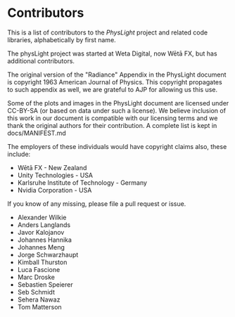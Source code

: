﻿# Contributors

This is a list of contributors to the *PhysLight* project and related
code libraries, alphabetically by first name.

The physLight project was started at Weta Digital, now Wētā FX, but
has additional contributors.

The original version of the "Radiance" Appendix in the PhysLight document
is copyright 1963 American Journal of Physics. This copyright propagates
to such appendix as well, we are grateful to AJP for allowing us this use.

Some of the plots and images in the PhysLight document are licensed under
CC-BY-SA (or based on data under such a license).
We believe inclusion of this work in our document is compatible with
our licensing terms and we thank the original authors for their
contribution. A complete list is kept in docs/MANIFEST.md

The employers of these individuals would have copyright claims also, these include:

* Wētā FX - New Zealand
* Unity Technologies - USA
* Karlsruhe Institute of Technology - Germany
* Nvidia Corporation - USA 

If you know of any missing, please file a pull request or issue.

* Alexander Wilkie
* Anders Langlands
* Javor Kalojanov
* Johannes Hannika
* Johannes Meng
* Jorge Schwarzhaupt
* Kimball Thurston
* Luca Fascione
* Marc Droske
* Sebastien Speierer
* Seb Schmidt
* Sehera Nawaz
* Tom Matterson


